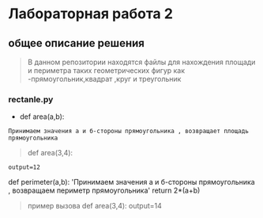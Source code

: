 # Лабораторная работа 2
## общее описание решения
> В данном репозитории находятся файлы для нахождения площади и периметра таких геометрических фигур как -прямоугольник,квадрат ,круг и треугольник
### rectanle.py
- def area(a,b):
```
Принимаем значения а и б-стороны прямоугольника , возвращает площадь прямоугольника
```
> def area(3,4):
```
output=12
```
def perimeter(a,b):
'Принимаем значения а и б-стороны прямоугольника , возвращаем периметр прямоугольника'
    return 2*(a+b)
>пример вызова
>def area(3,4):
output=14
